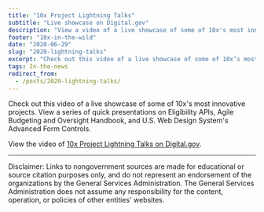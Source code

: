 ```yaml
---
title: "10x Project Lightning Talks"
subtitle: "Live showcase on Digital.gov"
description: "View a video of a live showcase of some of 10x's most innovative projects."
footer: "10x-in-the-wild"
date: "2020-06-29"
slug: "2020-lightning-talks"
excerpt: "Check out this video of a live showcase of some of 10x’s most innovative projects."
tags: In-the-news
redirect_from: 
  - /posts/2020-lightning-talks/
---
```

Check out this video of a live showcase of some of 10x's most innovative projects. View a series of quick presentations on Eligibility APIs, Agile Budgeting and Oversight Handbook, and U.S. Web Design System's Advanced Form Controls. 

View the video of <a class="usa-link usa-link--external" rel="noreferrer" href="https://digital.gov/event/2020/06/30/10x-project-lightning-talks-2020/">10x Project Lightning Talks on Digital.gov</a>.

---

<p class="disclaimer">Disclaimer: Links to nongovernment sources are made for educational or source citation purposes only, and do not represent an endorsement of the organizations by the General Services Administration. The General Services Administration does not assume any responsibility for the content, operation, or policies of other entities' websites.
</p>


